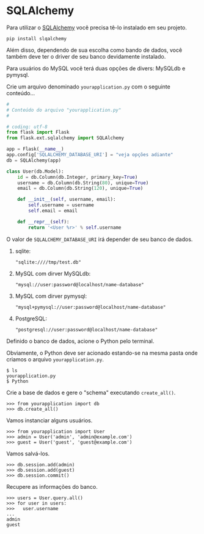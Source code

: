 SQLAlchemy
===

Para utilizar o [SQLAlchemy](https://pythonhosted.org/Flask-SQLAlchemy/)
você precisa tê-lo instalado em seu projeto.

    pip install slqalchemy

Além disso, dependendo de sua escolha como bando de dados, você também deve ter 
o driver de seu banco devidamente instalado.

Para usuários do MySQL você terá duas opções de divers: MySQLdb e pymysql.

Crie um arquivo denominado `yourapplication.py` com o seguinte conteúdo...

```python
#
# Conteúdo do arquivo "yourapplication.py"
#

# coding: utf-8
from flask import Flask
from flask.ext.sqlalchemy import SQLAlchemy

app = Flask(__name__)
app.config['SQLALCHEMY_DATABASE_URI'] = "veja opções adiante"
db = SQLAlchemy(app)

class User(db.Model):
    id = db.Column(db.Integer, primary_key=True)
    username = db.Column(db.String(80), unique=True)
    email = db.Column(db.String(120), unique=True)

    def __init__(self, username, email):
        self.username = username
        self.email = email

    def __repr__(self):
        return '<User %r>' % self.username
```


O valor de `SQLALCHEMY_DATABASE_URI` irá depender de seu banco de dados.

1. sqlite: 

    `"sqlite:////tmp/test.db"`

2. MySQL com dirver MySQLdb:

    `"mysql://user:password@localhost/name-database"`

3. MySQL com dirver pymysql:

    `"mysql+pymysql://user:password@localhost/name-database"`

4. PostgreSQL:

    `"postgresql://user:password@localhost/name-database"`


Definido o banco de dados, acione o Python pelo terminal.

Obviamente, o Python deve ser acionado estando-se na mesma pasta onde criamos o
arquivo `yourapplication.py`.

    $ ls
    yourapplication.py    
    $ Python

Crie a base de dados e gere o "schema" executando `create_all()`.

    >>> from yourapplication import db
    >>> db.create_all()

Vamos instanciar alguns usuários.

    >>> from yourapplication import User
    >>> admin = User('admin', 'admin@example.com')
    >>> guest = User('guest', 'guest@example.com')

Vamos salvá-los.

    >>> db.session.add(admin)
    >>> db.session.add(guest)
    >>> db.session.commit()

Recupere as informações do banco.

    >>> users = User.query.all()
    >>> for user in users:
    >>>   user.username
    ...
    admin
    guest

